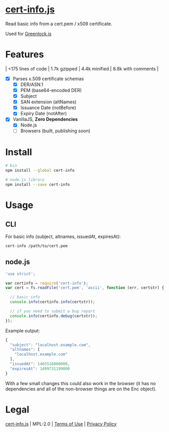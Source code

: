 # [cert-info.js](https://git.coolaj86.com/coolaj86/cert-info.js)

Read basic info from a cert.pem / x509 certificate.

Used for [Greenlock.js](https://git.coolaj86.com/coolaj86/greenlock-express.js)

# Features

| <175 lines of code | 1.7k gzipped | 4.4k minified | 8.8k with comments |

* [x] Parses x.509 certificate schemas
  * [x] DER/ASN.1
  * [x] PEM (base64-encoded DER)
  * [x] Subject
  * [x] SAN extension (altNames)
  * [x] Issuance Date (notBefore)
  * [x] Expiry Date (notAfter)
* [x] VanillaJS, **Zero Dependencies**
  * [x] Node.js
  * [ ] Browsers (built, publishing soon)

# Install

```bash
# bin
npm install --global cert-info

# node.js library
npm install --save cert-info
```

# Usage

## CLI

For basic info (subject, altnames, issuedAt, expiresAt):

```bash
cert-info /path/to/cert.pem
```

## node.js

```javascript
'use strict';

var certinfo = require('cert-info');
var cert = fs.readFile('cert.pem', 'ascii', function (err, certstr) {

  // basic info
  console.info(certinfo.info(certstr));

  // if you need to submit a bug report
  console.info(certinfo.debug(certstr));
});
```

Example output:

```javascript
{
  "subject": "localhost.example.com",
  "altnames": [
    "localhost.example.com"
  ],
  "issuedAt": 1465516800000,
  "expiresAt": 1499731199000
}
```

With a few small changes this could also work in the browser
(it has no dependencies and all of the non-browser things are on the Enc object).

# Legal

[cert-info.js](https://git.coolaj86.com/coolaj86/cert-info.js) |
MPL-2.0 |
[Terms of Use](https://therootcompany.com/legal/#terms) |
[Privacy Policy](https://therootcompany.com/legal/#privacy)
